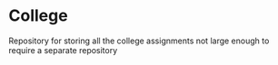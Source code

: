 # College

Repository for storing all the college assignments not large enough to require a separate repository
